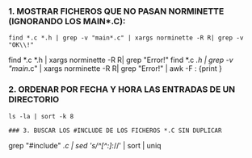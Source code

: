 ### 1. MOSTRAR FICHEROS QUE NO PASAN NORMINETTE (IGNORANDO LOS MAIN*.C):
~~~
find *.c *.h | grep -v "main*.c" | xargs norminette -R R| grep -v "OK\\!"
~~~
find *.c *.h |  xargs norminette -R R| grep  "Error\!"
find *.c *.h | grep -v "main*.c" | xargs norminette -R R| grep "Error\!" | awk -F : {print }

### 2. ORDENAR POR FECHA Y HORA LAS ENTRADAS DE UN DIRECTORIO
~~~
ls -la | sort -k 8

### 3. BUSCAR LOS #INCLUDE DE LOS FICHEROS *.C SIN DUPLICAR
~~~
grep "#include" *.c | sed 's/^[^:]*://' | sort | uniq
